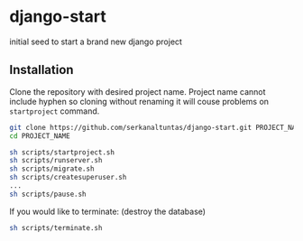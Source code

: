 # django-start
initial seed to start a brand new django project

## Installation

Clone the repository with desired project name. Project name cannot include hyphen so cloning without renaming it will couse problems on `startproject` command.

````bash
git clone https://github.com/serkanaltuntas/django-start.git PROJECT_NAME
cd PROJECT_NAME
````

````bash
sh scripts/startproject.sh
sh scripts/runserver.sh
sh scripts/migrate.sh
sh scripts/createsuperuser.sh
...
sh scripts/pause.sh
````

If you would like to terminate: (destroy the database)
````bash
sh scripts/terminate.sh
````

